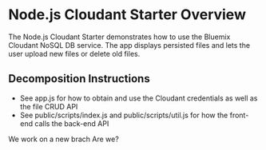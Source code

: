 # Node.js Cloudant Starter Overview

The Node.js Cloudant Starter demonstrates how to use the Bluemix Cloudant NoSQL DB service. The app displays persisted files and lets the user upload new files or delete old files.

## Decomposition Instructions

* See app.js for how to obtain and use the Cloudant credentials as well as the file CRUD API
* See public/scripts/index.js and public/scripts/util.js for how the front-end calls the back-end API

We work on a new brach Are we?
